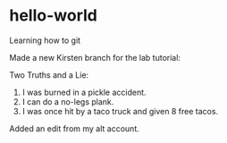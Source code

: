 # hello-world
Learning how to git

Made a new Kirsten branch for the lab tutorial:

Two Truths and a Lie:

1. I was burned in a pickle accident.
2. I can do a no-legs plank.
3. I was once hit by a taco truck and given 8 free tacos.

Added an edit from my alt account.
